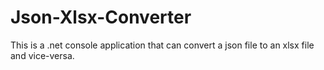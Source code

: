 # Json-Xlsx-Converter
This is a .net console application that can convert a json file to an xlsx file and vice-versa.
